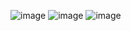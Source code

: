 ![image](https://github.com/Den-art023/FaseOne_050/assets/115088420/228853a6-e0a6-410e-8323-87e004320991)
![image](https://github.com/Den-art023/FaseOne_050/assets/115088420/28eb01a3-82f2-45fb-90ed-bb323460fb81)
![image](https://github.com/Den-art023/FaseOne_050/assets/115088420/c2f2b238-af3b-4ed9-8020-dad4e710dfb1)

